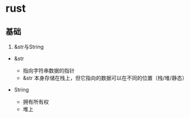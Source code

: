 # rust

## 基础
1. &str与String

+ &str 
    - 指向字符串数据的指针
    - &str 本身存储在栈上，但它指向的数据可以在不同的位置（栈/堆/静态）

+ String
    - 拥有所有权
    - 堆上


